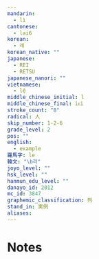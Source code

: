 ```yaml
---
mandarin:
  - lì
cantonese:
  - lai6
korean:
  - 례
korean_native: ""
japanese:
  - REI
  - RETSU
japanese_nanori: ""
vietnamese:
  - lệ
middle_chinese_initial: l
middle_chinese_final: iᴇi
stroke_count: "8"
radical: 人
skip_number: 1-2-6
grade_level: 2
pos: ""
english:
  - example
羅馬字: le
韓文: "\b러"
joyo_level: ""
hsk_level: ""
hanmun_edu_level: ""
danayo_id: 2012
mc_id: 3847
graphemic_classification: 列
stand_in: 実例
aliases:
---
```


# Notes
